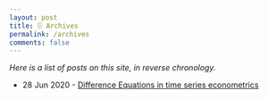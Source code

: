 ```yaml
---
layout: post
title: 🗄️ Archives
permalink: /archives
comments: false
---
```


*Here is a list of posts on this site, in reverse chronology.*
<!--  Sample table for later customization - more margin and padding needed!
|     Date    |     Post    |
|-------------|-------------|
| June 5, 2020 | [Contents here Modeling Exchange Rate Volatility in India - A review of forex interventions](/2020-04-27-review-india) |
| June 5, 2020 | [Contents here Modeling Exchange Rate Volatility in India - A review of forex interventions](/2020-04-27-review-india) | -->

- 28 Jun 2020 - [Difference Equations in time series econometrics](/2020-06-28-difference-equations)
